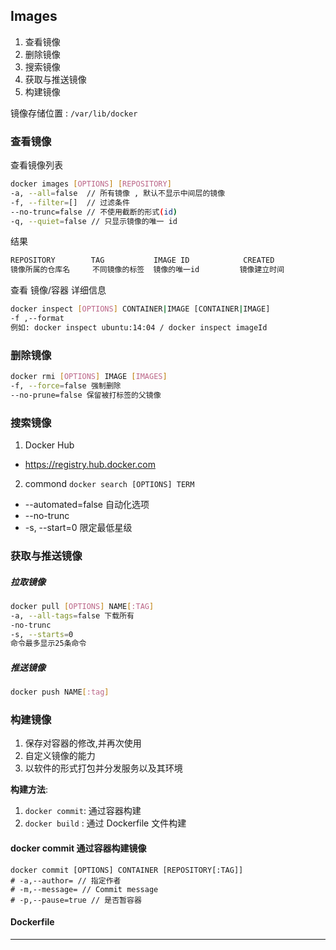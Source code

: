 ## Images
1. 查看镜像
2. 删除镜像
3. 搜索镜像
4. 获取与推送镜像
5. 构建镜像

镜像存储位置 : `/var/lib/docker`

### 查看镜像
查看镜像列表
```bash
docker images [OPTIONS] [REPOSITORY]
-a, --all=false  // 所有镜像 , 默认不显示中间层的镜像
-f, --filter=[]  // 过滤条件
--no-trunc=false // 不使用截断的形式(id)
-q, --quiet=false // 只显示镜像的唯一 id
```
结果
```bash
REPOSITORY        TAG           IMAGE ID            CREATED             SIZE  
镜像所属的仓库名     不同镜像的标签  镜像的唯一id         镜像建立时间          大小 MB  
```

查看 镜像/容器 详细信息
```bash
docker inspect [OPTIONS] CONTAINER|IMAGE [CONTAINER|IMAGE]
-f ,--format
例如: docker inspect ubuntu:14:04 / docker inspect imageId
```

### 删除镜像
```bash
docker rmi [OPTIONS] IMAGE [IMAGES]
-f, --force=false 强制删除
--no-prune=false 保留被打标签的父镜像
```


### 搜索镜像
1. Docker Hub
  - <https://registry.hub.docker.com>
2. commond `docker search [OPTIONS] TERM`
  - --automated=false 自动化选项
  - --no-trunc
  - -s, --start=0 限定最低星级

### 获取与推送镜像

##### 拉取镜像
```bash
docker pull [OPTIONS] NAME[:TAG]
-a, --all-tags=false 下载所有
-no-trunc
-s, --starts=0
命令最多显示25条命令
```

##### 推送镜像
```bash
docker push NAME[:tag]
```

### 构建镜像
1. 保存对容器的修改,并再次使用
2. 自定义镜像的能力
3. 以软件的形式打包并分发服务以及其环境

__构建方法__:  
1. `docker commit`: 通过容器构建
2. `docker build` : 通过 Dockerfile 文件构建

#### docker commit 通过容器构建镜像

```
docker commit [OPTIONS] CONTAINER [REPOSITORY[:TAG]]  
# -a,--author= // 指定作者
# -m,--message= // Commit message
# -p,--pause=true // 是否暂容器
```

#### Dockerfile
 



- - -

